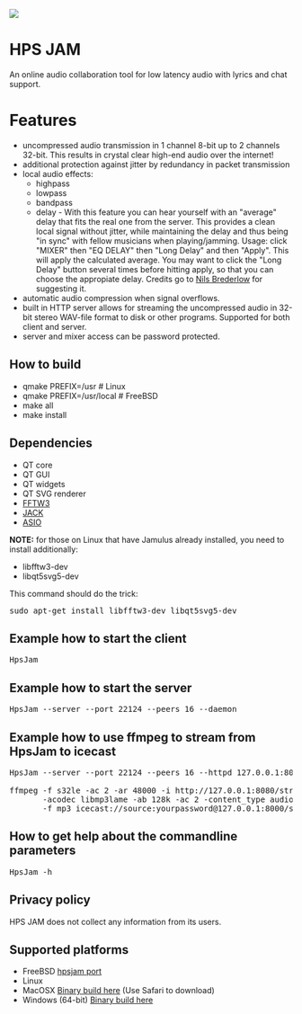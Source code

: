 <IMG SRC="https://raw.githubusercontent.com/hselasky/hpsjam/main/HpsJam.svg"></IMG> 
# HPS JAM
An online audio collaboration tool for low latency audio with lyrics and chat support.

# Features
<ul>
  <li>uncompressed audio transmission in 1 channel 8-bit up to 2 channels 32-bit. This results in crystal clear high-end audio over the internet!</li>
  <li>additional protection against jitter by redundancy in packet transmission</li>
  <li>local audio effects:
    <ul>
      <li>highpass</li>
      <li>lowpass</li>
      <li>bandpass</li>
      <li>delay - With this feature you can hear yourself with an "average" delay that fits the real one from the server. This provides a clean local signal without jitter, while maintaining the delay and thus being "in sync" with fellow musicians when playing/jamming. Usage: click "MIXER" then "EQ DELAY" then "Long Delay" and then "Apply". This will apply the calculated average. You may want to click the "Long Delay" button several times before hitting apply, so that you can choose the appropiate delay. Credits go to <A HREF="https://github.com/dingodoppelt">Nils Brederlow</A> for suggesting it.</li>
    </ul>
  </li>
  <li>automatic audio compression when signal overflows.</li>
  <li>built in HTTP server allows for streaming the uncompressed audio
  in 32-bit stereo WAV-file format to disk or other programs. Supported for
  both client and server.</li>
  <li>server and mixer access can be password protected.</li>
</ul>

## How to build
<ul>
  <li>qmake PREFIX=/usr # Linux</li>
  <li>qmake PREFIX=/usr/local # FreeBSD</li>
  <li>make all</li>
  <li>make install</li>
</ul>

## Dependencies
<ul>
  <li> QT core</li>
  <li> QT GUI</li>
  <li> QT widgets</li>
  <li> QT SVG renderer</li>
  <li> <A HREF="http://www.fftw.org">FFTW3</A> </li>
  <li> <A HREF="https://jackaudio.org">JACK</A> </li>
  <li> <A HREF="http://www.asio4all.org">ASIO</A> </li>
</ul>

<b>NOTE:</b> for those on Linux that have Jamulus already installed, you need to install additionally:
<ul>
  <li>libfftw3-dev</li>
  <li>libqt5svg5-dev</li>
</ul>
This command should do the trick:
<pre>
sudo apt-get install libfftw3-dev libqt5svg5-dev
</pre>

## Example how to start the client
<pre>
HpsJam
</pre>

## Example how to start the server
<pre>
HpsJam --server --port 22124 --peers 16 --daemon
</pre>

## Example how to use ffmpeg to stream from HpsJam to icecast
<pre>
HpsJam --server --port 22124 --peers 16 --httpd 127.0.0.1:8080 --daemon

ffmpeg -f s32le -ac 2 -ar 48000 -i http://127.0.0.1:8080/stream.wav \
       -acodec libmp3lame -ab 128k -ac 2 -content_type audio/mpeg \
       -f mp3 icecast://source:yourpassword@127.0.0.1:8000/stream
</pre>

## How to get help about the commandline parameters
<pre>
HpsJam -h
</pre>

## Privacy policy

HPS JAM does not collect any information from its users.

## Supported platforms
<ul>
  <li>FreeBSD <A HREF="https://www.freshports.org/audio/hpsjam">hpsjam port</A></li>
  <li>Linux</li>
  <li>MacOSX <A HREF="http://home.selasky.org/privat/HpsJam.dmg">Binary build here</A> (Use Safari to download)</li>
  <li>Windows (64-bit) <A HREF="http://home.selasky.org/privat/hpsjam-binary-win64.zip">Binary build here</A></li>
</ul>
